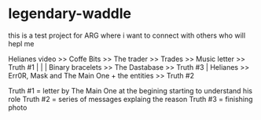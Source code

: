 # legendary-waddle
this is a test project for ARG where i want to connect with others who will hepl me

Helianes video >> Coffe Bits >> The trader >> Trades >> Music letter >> Truth #1
                                      |         |
                                      |       Binary bracelets >> The Dastabase >> Truth #3
                                      |
                                   Helianes >> Err0R, Mask and The Main One + the entities >> Truth #2
                                   
                                 
Truth #1 = letter by The Main One at the begining starting to understand his role
Truth #2 = series of messages explaing the reason
Truth #3 = finishing photo
